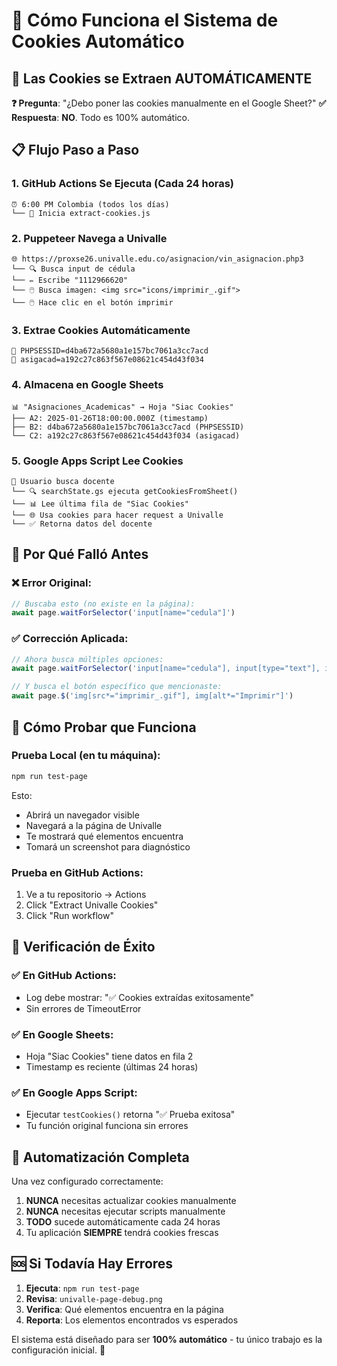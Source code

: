# 🔄 Cómo Funciona el Sistema de Cookies Automático

## 🤖 **Las Cookies se Extraen AUTOMÁTICAMENTE**

**❓ Pregunta**: "¿Debo poner las cookies manualmente en el Google Sheet?"
**✅ Respuesta**: **NO**. Todo es 100% automático.

## 📋 **Flujo Paso a Paso**

### 1. **GitHub Actions Se Ejecuta** (Cada 24 horas)
```
⏰ 6:00 PM Colombia (todos los días)
└── 🚀 Inicia extract-cookies.js
```

### 2. **Puppeteer Navega a Univalle**
```
🌐 https://proxse26.univalle.edu.co/asignacion/vin_asignacion.php3
└── 🔍 Busca input de cédula
└── ✏️ Escribe "1112966620"
└── 🖱️ Busca imagen: <img src="icons/imprimir_.gif">
└── 🖱️ Hace clic en el botón imprimir
```

### 3. **Extrae Cookies Automáticamente**
```
🍪 PHPSESSID=d4ba672a5680a1e157bc7061a3cc7acd
🍪 asigacad=a192c27c863f567e08621c454d43f034
```

### 4. **Almacena en Google Sheets**
```
📊 "Asignaciones_Academicas" → Hoja "Siac Cookies"
├── A2: 2025-01-26T18:00:00.000Z (timestamp)
├── B2: d4ba672a5680a1e157bc7061a3cc7acd (PHPSESSID)
└── C2: a192c27c863f567e08621c454d43f034 (asigacad)
```

### 5. **Google Apps Script Lee Cookies**
```
📱 Usuario busca docente
└── 🔍 searchState.gs ejecuta getCookiesFromSheet()
└── 📊 Lee última fila de "Siac Cookies"
└── 🌐 Usa cookies para hacer request a Univalle
└── ✅ Retorna datos del docente
```

## 🔧 **Por Qué Falló Antes**

### ❌ **Error Original**:
```javascript
// Buscaba esto (no existe en la página):
await page.waitForSelector('input[name="cedula"]')
```

### ✅ **Corrección Aplicada**:
```javascript
// Ahora busca múltiples opciones:
await page.waitForSelector('input[name="cedula"], input[type="text"], input')

// Y busca el botón específico que mencionaste:
await page.$('img[src*="imprimir_.gif"], img[alt*="Imprimir"]')
```

## 🧪 **Cómo Probar que Funciona**

### Prueba Local (en tu máquina):
```bash
npm run test-page
```
Esto:
- Abrirá un navegador visible
- Navegará a la página de Univalle
- Te mostrará qué elementos encuentra
- Tomará un screenshot para diagnóstico

### Prueba en GitHub Actions:
1. Ve a tu repositorio → Actions
2. Click "Extract Univalle Cookies" 
3. Click "Run workflow"

## 🎯 **Verificación de Éxito**

### ✅ **En GitHub Actions**:
- Log debe mostrar: "✅ Cookies extraídas exitosamente"
- Sin errores de TimeoutError

### ✅ **En Google Sheets**:
- Hoja "Siac Cookies" tiene datos en fila 2
- Timestamp es reciente (últimas 24 horas)

### ✅ **En Google Apps Script**:
- Ejecutar `testCookies()` retorna "✅ Prueba exitosa"
- Tu función original funciona sin errores

## 🔄 **Automatización Completa**

Una vez configurado correctamente:

1. **NUNCA** necesitas actualizar cookies manualmente
2. **NUNCA** necesitas ejecutar scripts manualmente
3. **TODO** sucede automáticamente cada 24 horas
4. Tu aplicación **SIEMPRE** tendrá cookies frescas

## 🆘 **Si Todavía Hay Errores**

1. **Ejecuta**: `npm run test-page` 
2. **Revisa**: `univalle-page-debug.png`
3. **Verifica**: Qué elementos encuentra en la página
4. **Reporta**: Los elementos encontrados vs esperados

El sistema está diseñado para ser **100% automático** - tu único trabajo es la configuración inicial. 🚀 